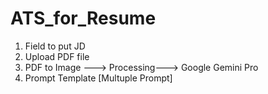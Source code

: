 # ATS_for_Resume

1. Field to put JD
2. Upload PDF file
3. PDF to Image ---> Processing---> Google Gemini Pro
4. Prompt Template [Multuple Prompt]